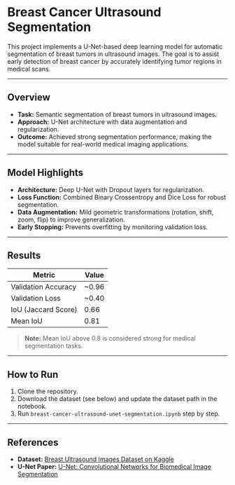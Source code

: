 # Breast Cancer Ultrasound Segmentation

This project implements a U-Net-based deep learning model for automatic segmentation of breast tumors in ultrasound images. The goal is to assist early detection of breast cancer by accurately identifying tumor regions in medical scans.

---

## Overview

- **Task:** Semantic segmentation of breast tumors in ultrasound images.
- **Approach:** U-Net architecture with data augmentation and regularization.
- **Outcome:** Achieved strong segmentation performance, making the model suitable for real-world medical imaging applications.

---

## Model Highlights

- **Architecture:** Deep U-Net with Dropout layers for regularization.
- **Loss Function:** Combined Binary Crossentropy and Dice Loss for robust segmentation.
- **Data Augmentation:** Mild geometric transformations (rotation, shift, zoom, flip) to improve generalization.
- **Early Stopping:** Prevents overfitting by monitoring validation loss.

---

## Results

| Metric                | Value   |
|-----------------------|---------|
| Validation Accuracy   | ~0.96   |
| Validation Loss       | ~0.40   |
| IoU (Jaccard Score)   | 0.66    |
| Mean IoU              | 0.81    |

> **Note:** Mean IoU above 0.8 is considered strong for medical segmentation tasks.

---


## How to Run

1. Clone the repository.
2. Download the dataset (see below) and update the dataset path in the notebook.
3. Run `breast-cancer-ultrasound-unet-segmentation.ipynb` step by step.

---

## References

- **Dataset:** [Breast Ultrasound Images Dataset on Kaggle](https://www.kaggle.com/datasets/aryashah2k/breast-ultrasound-images-dataset/data)
- **U-Net Paper:** [U-Net: Convolutional Networks for Biomedical Image Segmentation](https://arxiv.org/abs/1505.04597)
